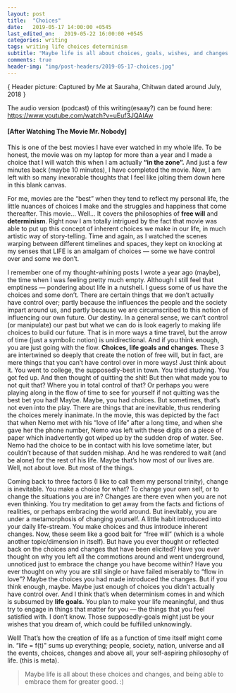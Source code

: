 ```yaml
---
layout: post
title:  "Choices"
date:   2019-05-17 14:00:00 +0545
last_edited_on:   2019-05-22 16:00:00 +0545
categories: writing
tags: writing life choices determinism
subtitle: "Maybe life is all about choices, goals, wishes, and changes."
comments: true
header-img: "img/post-headers/2019-05-17-choices.jpg"
---
```

{ Header picture: Captured by Me at Sauraha, Chitwan dated around July, 2018 }

The audio version (podcast) of this writing(esaay?) can be found here:
https://www.youtube.com/watch?v=uEuf3JQAIAw

#### [After Watching The Movie Mr. Nobody]

This is one of the best movies I have ever watched in my whole life. To be
honest, the movie was on my laptop for more than a year and I made a choice that
I will watch this when I am actually **“in the zone”.** And just a few minutes
back (maybe 10 minutes), I have completed the movie. Now, I am left with so many
inexorable thoughts that I feel like jolting them down here in this blank canvas.


For me, movies are the “best” when they tend to reflect my personal life, the
little nuances of choices I make and the struggles and happiness that come
thereafter. This movie… Well… It covers the philosophies of **free will**
and **determinism**. Right now I am totally intrigued by the fact that movie was
able to put up this concept of inherent choices we make in our life, in much
artistic way of story-telling. Time and again, as I watched the scenes warping
between different timelines and spaces, they kept on knocking at my senses that
LIFE is an amalgam of choices — some we have control over and some we don’t.

I remember one of my thought-whining posts I wrote a year ago (maybe), the time
when I was feeling pretty much empty. Although I still feel that emptiness —
pondering about life in a nutshell. I guess some of us have the choices and some
don’t. There are certain things that we don’t actually have control over; partly
because the influences the people and the society impart around us, and partly
because we are circumscribed to this notion of influencing our own future. Our
destiny. In a general sense, we can’t control (or manipulate) our past but what
we can do is look eagerly to making life choices to build our future. That is in
more ways a time travel, but the arrow of time (just a symbolic notion) is
unidirectional. And if you think enough, you are just going with the flow.
**Choices, life goals and changes**. These 3 are intertwined so deeply that
create the notion of free will, but in fact, are mere things that you can’t have
control over in more ways! Just think about it. You went to college, the
supposedly-best in town. You tried studying. You got fed up. And then thought of
quitting the shit! But then what made you to not quit that? Where you in total
control of that? Or perhaps you were playing along in the flow of time to see for
yourself if not quitting was the best bet you had! Maybe. Maybe, you had
choices. But sometimes, that’s not even into the play. There are things that are
inevitable, thus rendering the choices merely inanimate. In the movie, this was
depicted by the fact that when Nemo met with his “love of life” after a long
time, and when she gave her the phone number, Nemo was left with these digits on
a piece of paper which inadvertently got wiped up by the sudden drop of water.
See. Nemo had the choice to be in contact with his love sometime later, but
couldn’t because of that sudden mishap. And he was rendered to wait (and be
alone) for the rest of his life. Maybe that’s how most of our lives are. Well,
not about love. But most of the things.

Coming back to three factors (I like to call them my personal trinity), change
is inevitable. You make a choice for what? To change your own self, or to change
the situations you are in? Changes are there even when you are not even
thinking. You try meditation to get away from the facts and fictions of
realities, or perhaps embracing the world around. But inevitably, you are under
a metamorphosis of changing yourself. A little habit introduced into your daily
life-stream. You make choices and thus introduce inherent changes. Now, these
seem like a good bait for “free will” (which is a whole another topic/dimension
in itself). But have you ever thought or reflected back on the choices and
changes that have been elicited? Have you ever thought on why you left all the
commotions around and went underground, unnoticed just to embrace the change you
have become within? Have you ever thought on why you are still single or have failed
miserably to “flow in love”? Maybe the choices you had made introduced the
changes. But if you think enough, maybe. Maybe just enough of choices you didn’t
actually have control over. And I think that’s when determinism comes in and
which is subsumed by **life goals.** You plan to make your life meaningful, and
thus try to engage in things that matter for you — the things that you feel
satisfied with. I don’t know. Those supposedly-goals might just be your wishes
that you dream of, which could be fulfilled unknowingly.

Well! That’s how the creation of life as a function of time itself might come
in. “life = f(t)" sums up everything; people, society, nation, universe and
all the events, choices, changes and above all, your self-aspiring philosophy of
life. (this is meta). 
> Maybe life is all about these choices and changes, and being able to embrace them for greater good. :)
